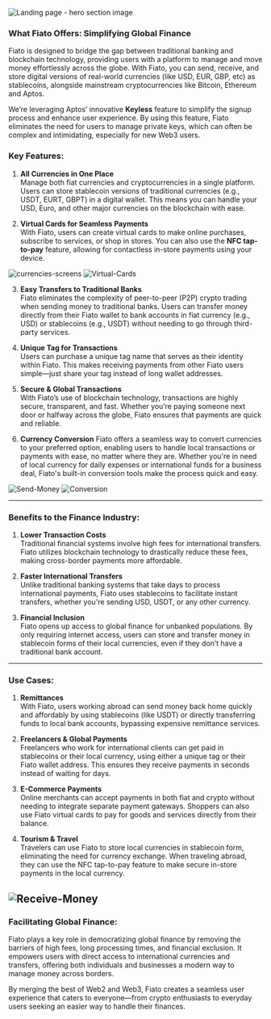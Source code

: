 ![Landing page - hero section image](https://iili.io/dsD3reS.jpg)

### What Fiato Offers: Simplifying Global Finance

Fiato is designed to bridge the gap between traditional banking and blockchain technology, providing users with a platform to manage and move money effortlessly across the globe. With Fiato, you can send, receive, and store digital versions of real-world currencies (like USD, EUR, GBP, etc) as stablecoins, alongside mainstream cryptocurrencies like Bitcoin, Ethereum and Aptos.

We’re leveraging Aptos’ innovative **Keyless** feature to simplify the signup process and enhance user experience. By using this feature, Fiato eliminates the need for users to manage private keys, which can often be complex and intimidating, especially for new Web3 users.

### Key Features:

1.  **All Currencies in One Place**  
    Manage both fiat currencies and cryptocurrencies in a single platform. Users can store stablecoin versions of traditional currencies (e.g., USDT, EURT, GBPT) in a digital wallet. This means you can handle your USD, Euro, and other major currencies on the blockchain with ease.
    
2.  **Virtual Cards for Seamless Payments**  
    With Fiato, users can create virtual cards to make online purchases, subscribe to services, or shop in stores. You can also use the **NFC tap-to-pay** feature, allowing for contactless in-store payments using your device.

![currencies-screens](https://iili.io/dsD3g72.jpg)
![Virtual-Cards](https://iili.io/dsD3trx.jpg)
    
3.  **Easy Transfers to Traditional Banks**  
    Fiato eliminates the complexity of peer-to-peer (P2P) crypto trading when sending money to traditional banks. Users can transfer money directly from their Fiato wallet to bank accounts in fiat currency (e.g., USD) or stablecoins (e.g., USDT) without needing to go through third-party services.    

4.  **Unique Tag for Transactions**  
    Users can purchase a unique tag name that serves as their identity within Fiato. This makes receiving payments from other Fiato users simple—just share your tag instead of long wallet addresses.
    
5.  **Secure & Global Transactions**  
    With Fiato’s use of blockchain technology, transactions are highly secure, transparent, and fast. Whether you’re paying someone next door or halfway across the globe, Fiato ensures that payments are quick and reliable.
    
6. **Currency Conversion**
Fiato offers a seamless way to convert currencies to your preferred option, enabling users to handle local transactions or payments with ease, no matter where they are. Whether you're in need of local currency for daily expenses or international funds for a business deal, Fiato's built-in conversion tools make the process quick and easy.

![Send-Money](https://iili.io/dsD3bdQ.jpg)
![Conversion](https://iili.io/dsD3Udl.jpg)
    
----------

### Benefits to the Finance Industry:

1.  **Lower Transaction Costs**  
    Traditional financial systems involve high fees for international transfers. Fiato utilizes blockchain technology to drastically reduce these fees, making cross-border payments more affordable.
    
2.  **Faster International Transfers**  
    Unlike traditional banking systems that take days to process international payments, Fiato uses stablecoins to facilitate instant transfers, whether you're sending USD, USDT, or any other currency.
    
3.  **Financial Inclusion**  
    Fiato opens up access to global finance for unbanked populations. By only requiring internet access, users can store and transfer money in stablecoin forms of their local currencies, even if they don’t have a traditional bank account.

----------

### Use Cases:

1.  **Remittances**  
    With Fiato, users working abroad can send money back home quickly and affordably by using stablecoins (like USDT) or directly transferring funds to local bank accounts, bypassing expensive remittance services.
    
2.  **Freelancers & Global Payments**  
    Freelancers who work for international clients can get paid in stablecoins or their local currency, using either a unique tag or their Fiato wallet address. This ensures they receive payments in seconds instead of waiting for days.
    
3.  **E-Commerce Payments**  
    Online merchants can accept payments in both fiat and crypto without needing to integrate separate payment gateways. Shoppers can also use Fiato virtual cards to pay for goods and services directly from their balance.
    
4.  **Tourism & Travel**  
    Travelers can use Fiato to store local currencies in stablecoin form, eliminating the need for currency exchange. When traveling abroad, they can use the NFC tap-to-pay feature to make secure in-store payments in the local currency.
    
![Receive-Money](https://iili.io/dsD34m7.jpg)
----------

### Facilitating Global Finance:

Fiato plays a key role in democratizing global finance by removing the barriers of high fees, long processing times, and financial exclusion. It empowers users with direct access to international currencies and transfers, offering both individuals and businesses a modern way to manage money across borders.

By merging the best of Web2 and Web3, Fiato creates a seamless user experience that caters to everyone—from crypto enthusiasts to everyday users seeking an easier way to handle their finances.
